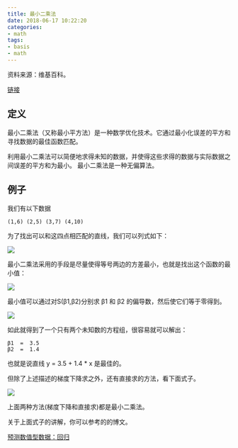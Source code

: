 ```yaml
---
title: 最小二乘法
date: 2018-06-17 10:22:20
categories:
- math
tags:
- basis
- math
---
```

资料来源：维基百科。

[链接](https://zh.wikipedia.org/zh-cn/%E6%9C%80%E5%B0%8F%E4%BA%8C%E4%B9%98%E6%B3%95)

<!-- more -->

## 定义

最小二乘法（又称最小平方法）是一种数学优化技术。它通过最小化误差的平方和寻找数据的最佳函数匹配。

利用最小二乘法可以简便地求得未知的数据，并使得这些求得的数据与实际数据之间误差的平方和为最小。
最小二乘法是一种无偏算法。

## 例子

我们有以下数据

	(1,6) (2,5) (3,7) (4,10)
	
为了找出可以和这四点相匹配的直线，我们可以列式如下：

![](/images/math/4_0.JPG)

最小二乘法采用的手段是尽量使得等号两边的方差最小，也就是找出这个函数的最小值：

![](/images/math/4_1.JPG)

最小值可以通过对S(β1,β2)分别求 β1 和 β2 的偏导数，然后使它们等于零得到。

![](/images/math/4_2.JPG)

如此就得到了一个只有两个未知数的方程组，很容易就可以解出：

	β1  =  3.5
	β2  =  1.4

也就是说直线 y = 3.5 + 1.4 * x 是最佳的。

但除了上述描述的梯度下降求之外，还有直接求的方法，看下面式子。

![](/images/math/4_3.JPG)

上面两种方法(梯度下降和直接求)都是最小二乘法。

关于上面式子的讲解，你可以参考的的博文。

[预测数值型数据：回归](https://benpaodewoniu.github.io/2018/06/14/machinelearning-algorithm2/)




